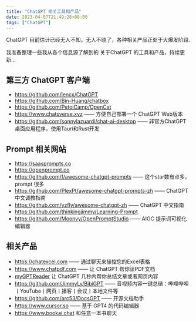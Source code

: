 ```yaml
---
title: "ChatGPT 相关工具和产品"
date: 2023-04-07T21:49:28+08:00
tags: ["ChatGPT"]
---
```


ChatGPT 目前估计已经无人不知，无人不晓了，各种相关产品正处于大爆发阶段.

我准备整理一些我从各个信息源了解到的 关于ChatGPT 的工具和产品，持续更新...

## 第三方 ChatGPT 客户端


* https://github.com/lencx/ChatGPT
* https://github.com/Bin-Huang/chatbox
* https://github.com/PetoiCamp/OpenCat
* https://www.chatsverse.xyz —— 方便自己部署一个 ChatGPT Web版本
* https://github.com/sonnylazuardi/chat-ai-desktop —— 非官方ChatGPT桌面应用程序，使用Tauri和Rust开发

## Prompt 相关网站

* https://saasprompts.co
* https://openprompt.co
* https://github.com/f/awesome-chatgpt-prompts —— 这个star数有点多，prompt 很多
* https://github.com/PlexPt/awesome-chatgpt-prompts-zh —— ChatGPT 中文调教指南
* https://github.com/yzfly/awesome-chatgpt-zh —— ChatGPT 中文指南
* https://github.com/thinkingjimmy/Learning-Prompt
* https://github.com/Moonvy/OpenPromptStudio —— AIGC 提示词可视化编辑器

## 相关产品

* https://chatexcel.com  —— 通过聊天来操控您的Excel表格
* https://www.chatpdf.com —— 让 ChatGPT 帮你读PDF文档
* [myGPTReader](https://github.com/madawei2699/myGPTReader) 让 ChatGPT 几秒内帮你总结文章或者网页内容
* https://github.com/JimmyLv/BibiGPT —— 音视频内容一键总结：哔哩哔哩丨YouTube丨网页丨播客丨会议丨本地文件等
* https://github.com/arc53/DocsGPT —— 开源文档助手
* https://www.cursor.so —— 基于 GPT4 的代码编辑器
* https://www.bookai.chat 和任意一本书聊天